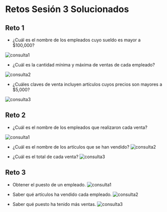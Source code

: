 # Retos Sesión 3 Solucionados

## Reto 1

- ¿Cuál es el nombre de los empleados cuyo sueldo es mayor a $100,000?

![consulta1](./img/reto01_1.png)

- ¿Cuál es la cantidad mínima y máxima de ventas de cada empleado?

![consulta2](./img/reto01_2.png)

- ¿Cuáles claves de venta incluyen artículos cuyos precios son mayores a $5,000?

![consulta3](./img/reto01_3.png)

## Reto 2

- ¿Cuál es el nombre de los empleados que realizaron cada venta?

![consulta1](./img/reto02_1.png)

- ¿Cuál es el nombre de los artículos que se han vendido?
![consulta2](./img/reto02_2.png)

- ¿Cuál es el total de cada venta?
![consulta3](./img/reto02_3.png)

## Reto 3

- Obtener el puesto de un empleado.
![consulta1](./img/reto03_1.png)

- Saber qué artículos ha vendido cada empleado.
![consulta2](./img/reto03_2.png)

- Saber qué puesto ha tenido más ventas.
![consulta3](./img/reto03_3.png)
